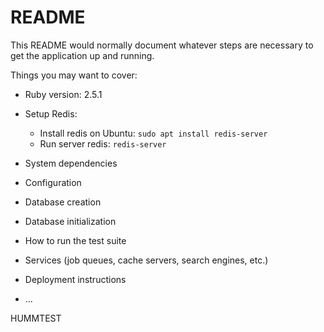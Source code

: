 # README

This README would normally document whatever steps are necessary to get the
application up and running.

Things you may want to cover:

* Ruby version: 2.5.1

* Setup Redis:
  - Install redis on Ubuntu: `sudo apt install redis-server`
  - Run server redis: `redis-server`

* System dependencies

* Configuration

* Database creation

* Database initialization

* How to run the test suite

* Services (job queues, cache servers, search engines, etc.)

* Deployment instructions

* ...

HUMMTEST
